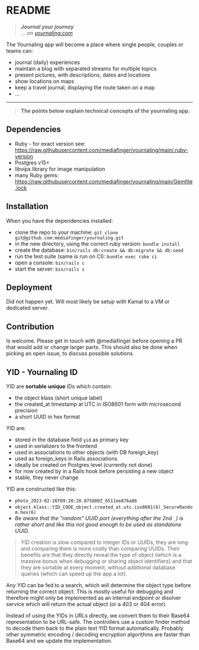 # README

> **_Journal your journey_**  
> _... on [yournaling.com](https://yournaling.com)_

The Yournaling app will become a place where single people, couples or teams can:

* journal (daily) experiences
* maintain a blog with separated streams for multiple topics
* present pictures, with descriptions, dates and locations
* show locations on maps
* keep a travel journal, displaying the route taken on a map
* ...



---

> **The points below explain technical concepts of the yournaling app.**

## Dependencies

* Ruby - for exact version see: https://raw.githubusercontent.com/mediafinger/yournaling/main/.ruby-version
* Postgres v15+
* libvips library for image manipulation
* many Ruby gems: https://raw.githubusercontent.com/mediafinger/yournaling/main/Gemfile.lock

## Installation

When you have the dependencies installed:

* clone the repo to your machine: `git clone git@github.com:mediafinger/yournaling.git`
* in the new directory, using the correct ruby version: `bundle install`
* create the database: `bin/rails db:create && db:migrate && db:seed`
* run the test suite (same is run on CI): `bundle exec rake ci`
* open a console: `bin/rails c`
* start the server: `bin/rails s`

## Deployment

Did not happen yet. Will most likely be setup with Kamal to a VM or dedicated server.

## Contribution

Is welcome. Please get in touch with @mediafinger before opening a PR that would add or change larger parts. This should also be done when picking an open issue, to discuss possible solutions.

## YID - Yournaling ID

YID are **sortable** **unique** IDs which contain:

* the object klass (short unique label)
* the created_at timestamp at UTC in ISO8601 form with microsecond precision
* a short UUID in hex format

YID are:

* stored in the database field `yid` as primary key
* used in serializers to the frontend
* used in associations to other objects (with DB foreign_key)
* used as foreign_keys in Rails associations
* ideally be created on Postgres level (currently not done)
* for now created by in a Rails hook before persisting a new object
* stable, they never change

YID are constructed like this:

* `photo_2023-02-26T09:20:20.075800Z_6511ee876a86`
* `object.klass::YID_CODE_object.created_at.utc.iso8601(6)_SecureRandom.hex(6)`
* _Be aware that the "random" UUID part (everything after the 2nd `_`) is rather short and like this not good enough to be used as standalone UUID._

> YID creation is slow compared to integer IDs or UUIDs, they are long and comparing them is more costly than comparing UUIDs. Their benefits are that they directly reveal the type of object (which is a massive bonus when debugging or sharing object identifiers) and that they are sortable at every moment, without additional database queries (which can speed up the app a lot).

Any YID can be fed to a search, which will determine the object type before returning the correct object. This is mostly useful for debugging and therefore might only be implemented as an internal endpoint or disolver service which will return the actual object (or a 403 or 404 error).

Instead of using the YIDs in URLs directly, we convert them to their Base64 representation to be URL-safe. The controllers use a custom finder method to decode them back to the plain text YID format automatically. Probably other symmetric encoding / decoding encryption algorithms are faster than Base64 and we update the implementation.
